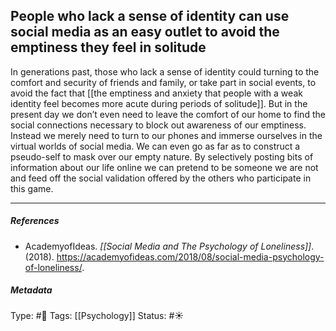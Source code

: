 ## People who lack a sense of identity can use social media as an easy outlet to avoid the emptiness they feel in solitude  # 

In generations past, those who lack a sense of identity could turning to the comfort and security of friends and family, or take part in social events, to avoid the fact that [[the emptiness and anxiety that people with a weak identity feel becomes more acute during periods of solitude]]. But in the present day we don’t even need to leave the comfort of our home to find the social connections necessary to block out awareness of our emptiness. Instead we merely need to turn to our phones and immerse ourselves in the virtual worlds of social media. We can even go as far as to construct a pseudo-self to mask over our empty nature. By selectively posting bits of information about our life online we can pretend to be someone we are not and feed off the social validation offered by the others who participate in this game.

___

##### References

- AcademyofIdeas. _[[Social Media and The Psychology of Loneliness]]_. (2018). https://academyofideas.com/2018/08/social-media-psychology-of-loneliness/.

##### Metadata

Type: #🔴 
Tags: [[Psychology]]
Status: #☀️ 